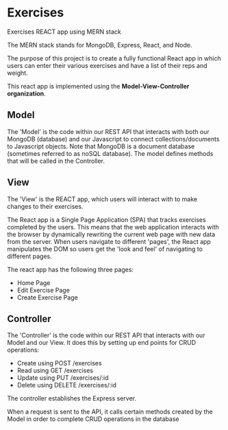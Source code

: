 # Exercises
  Exercises REACT app using MERN stack

The MERN stack stands for MongoDB, Express, React, and Node. 

The purpose of this project is to create a fully functional React app in which users can enter their various exercises and have a list of their reps and weight.

This react app is implemented using the **Model-View-Controller organization**.

## Model
The 'Model' is the code within our REST API that interacts with both our MongoDB (database) and our Javascript to connect collections/documents to Javascript objects. Note that MongoDB is a document database (sometimes referred to as noSQL database). The model defines methods that will be called in the Controller.

## View
The 'View' is the REACT app, which users will interact with to make changes to their exercises. 

The React app is a Single Page Application (SPA) that tracks exercises completed by the users. This means that the web application interacts with the browser by dynamically rewriting the current web page with new data from the server. When users navigate to different 'pages', the React app manipulates the DOM so users get the 'look and feel' of navigating to different pages. 

The react app has the following three pages:
* Home Page
* Edit Exercise Page
* Create Exercise Page

## Controller
The 'Controller' is the code within our REST API that interacts with our Model and our View. It does this by setting up end points for CRUD operations:
* Create using POST /exercises
* Read using GET /exercises
* Update using PUT /exercises/:id
* Delete using DELETE /exercises/:id

The controller establishes the Express server.

When a request is sent to the API, it calls certain methods created by the Model in order to complete CRUD operations in the database








